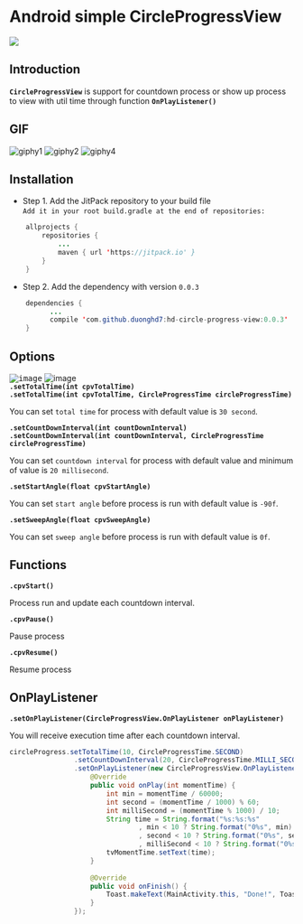 # Android simple CircleProgressView
[![](https://jitpack.io/v/duonghd7/hd-circle-progress-view.svg)](https://jitpack.io/#duonghd7/hd-circle-progress-view)<br>

## Introduction
**`CircleProgressView`** is support for countdown process or show up process to view with util time through function **`OnPlayListener()`**

## GIF
![giphy1](https://user-images.githubusercontent.com/18477507/35432782-bc12913c-02b3-11e8-9b4c-bbd8d1fdb2b6.gif) ![giphy2](https://user-images.githubusercontent.com/18477507/35432808-d3a5411e-02b3-11e8-929d-cc9ad49ba3e3.gif) ![giphy4](https://user-images.githubusercontent.com/18477507/35847158-001ed8fe-0b4c-11e8-906e-a87ccfca444e.gif)

## Installation
- Step 1. Add the JitPack repository to your build file <br>
`Add it in your root build.gradle at the end of repositories:`
```java
    allprojects {
        repositories {
            ...
            maven { url 'https://jitpack.io' }
        }
    }
```

- Step 2. Add the dependency with version `0.0.3`
```java
    dependencies {
          ...
          compile 'com.github.duonghd7:hd-circle-progress-view:0.0.3'
    }
```

## Options
<kbd>![image](https://user-images.githubusercontent.com/18477507/35434900-5bf65a56-02bb-11e8-95a0-cdcf3310fb49.png)</kbd>
![image](https://user-images.githubusercontent.com/18477507/35433473-1f140c6e-02b6-11e8-9897-75cd09a905d1.png)<br>
**`.setTotalTime(int cpvTotalTime)`** <br>
**`.setTotalTime(int cpvTotalTime, CircleProgressTime circleProgressTime)`** <br>

You can set `total time` for process with default value is `30 second`.

**`.setCountDownInterval(int countDownInterval)`** <br>
**`.setCountDownInterval(int countDownInterval, CircleProgressTime circleProgressTime)`** <br>

You can set `countdown interval` for process with default value and minimum of value is `20 millisecond`.

**`.setStartAngle(float cpvStartAngle)`** <br>

You can set `start angle` before process is run with default value is `-90f`.

**`.setSweepAngle(float cpvSweepAngle)`** <br>

You can set `sweep angle` before process is run with default value is `0f`.

## Functions
**`.cpvStart()`** <br>

Process run and update each countdown interval.

**`.cpvPause()`** <br>

Pause process

**`.cpvResume()`** <br>

Resume process

## OnPlayListener
**`.setOnPlayListener(CircleProgressView.OnPlayListener onPlayListener)`** <br>

You will receive execution time after each countdown interval.

```java
circleProgress.setTotalTime(10, CircleProgressTime.SECOND)
                .setCountDownInterval(20, CircleProgressTime.MILLI_SECOND)
                .setOnPlayListener(new CircleProgressView.OnPlayListener() {
                    @Override
                    public void onPlay(int momentTime) {
                        int min = momentTime / 60000;
                        int second = (momentTime / 1000) % 60;
                        int milliSecond = (momentTime % 1000) / 10;
                        String time = String.format("%s:%s:%s"
                                , min < 10 ? String.format("0%s", min) : min
                                , second < 10 ? String.format("0%s", second) : second
                                , milliSecond < 10 ? String.format("0%s", milliSecond) : milliSecond);
                        tvMomentTime.setText(time);
                    }
                    
                    @Override
                    public void onFinish() {
                        Toast.makeText(MainActivity.this, "Done!", Toast.LENGTH_SHORT).show();
                    }
                });
```
